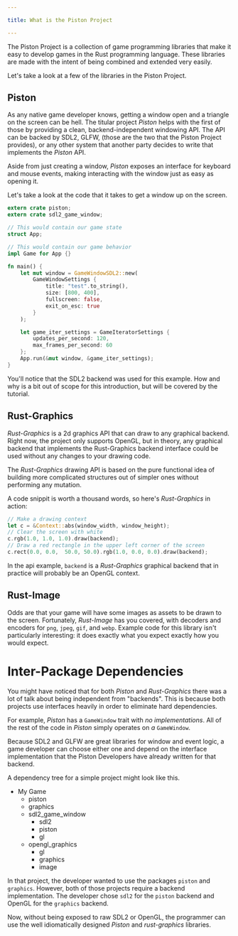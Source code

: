 ```yaml
---

title: What is the Piston Project

---
```


The Piston Project is a collection of game programming libraries that make it
easy to develop games in the Rust programming language.  These libraries are
made with the intent of being combined and extended very easily.

Let's take a look at a few of the libraries in the Piston Project.

## Piston

As any native game developer knows, getting a window open and a triangle on
the screen can be hell.  The titular project _Piston_ helps with the first
of those by providing a clean, backend-independent windowing API.  The API
can be backed by SDL2, GLFW, (those are the two that the Piston Project
provides), or any other system that another party decides to write that
implements the _Piston_ API.

Aside from just creating a window, _Piston_ exposes an interface for
keyboard and mouse events, making interacting with the window just as easy
as opening it.

Let's take a look at the code that it takes to get a window up on the screen.

```rust
extern crate piston;
extern crate sdl2_game_window;

// This would contain our game state
struct App;

// This would contain our game behavior
impl Game for App {}

fn main() {
    let mut window = GameWindowSDL2::new(
        GameWindowSettings {
            title: "test".to_string(),
            size: [800, 400],
            fullscreen: false,
            exit_on_esc: true
        }
    );

    let game_iter_settings = GameIteratorSettings {
        updates_per_second: 120,
        max_frames_per_second: 60
    };
    App.run(&mut window, &game_iter_settings);
}
```

You'll notice that the SDL2 backend was used for this example. How and why
is a bit out of scope for this introduction, but will be covered by the
tutorial.

## Rust-Graphics

_Rust-Graphics_ is a 2d graphics API that can draw to any graphical backend.
Right now, the project only supports OpenGL, but in theory, any graphical
backend that implements the Rust-Graphics backend interface could be used
without any changes to your drawing code.

The _Rust-Graphics_ drawing API is based on the pure functional idea of
building more complicated structures out of simpler ones without performing
any mutation.

A code snippit is worth a thousand words, so here's _Rust-Graphics_ in action:

```rust
// Make a drawing context
let c = &Context::abs(window_width, window_height);
// Clear the screen with white
c.rgb(1.0, 1.0, 1.0).draw(backend);
// Draw a red rectangle in the upper left corner of the screen
c.rect(0.0, 0.0,  50.0, 50.0).rgb(1.0, 0.0, 0.0).draw(backend);
```

In the api example, `backend` is a _Rust-Graphics_ graphical backend that
in practice will probably be an OpenGL context.

## Rust-Image

Odds are that your game will have some images as assets to be drawn to the
screen.  Fortunately, _Rust-Image_ has you covered, with decoders and encoders
for `png`, `jpeg`, `gif`, and `webp`.  Example code for this library isn't
particularly interesting: it does exactly what you expect exactly how you would
expect.

# Inter-Package Dependencies

You might have noticed that for both _Piston_ and _Rust-Graphics_ there was
a lot of talk about being independent from "backends".  This is because both
projects use interfaces heavily in order to eliminate hard dependencies.

For example, _Piston_ has a `GameWindow` trait with _no implementations_.
All of the rest of the code in _Piston_ simply operates on _a_ `GameWindow`.

Because SDL2 and GLFW are great libraries for window and event logic, a game
developer can choose either one and depend on the interface implementation
that the Piston Developers have already written for that backend.

A dependency tree for a simple project might look like this.

* My Game
  * piston
  * graphics
  * sdl2_game_window
    * sdl2
    * piston
    * gl
  * opengl_graphics
    * gl
    * graphics
    * image

In that project, the developer wanted to use the packages `piston` and
`graphics`.  However, both of those projects require a backend
implementation.  The developer chose `sdl2` for the `piston` backend
and OpenGL for the `graphics` backend.

Now, without being exposed to raw SDL2 or OpenGL, the programmer can use
the well idiomatically designed _Piston_ and _rust-graphics_ libraries.
